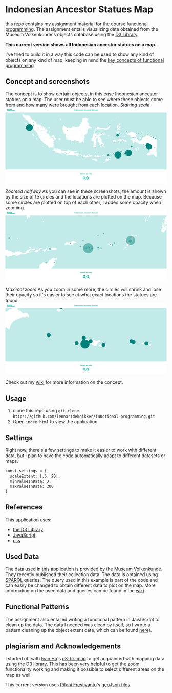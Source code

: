 # Indonesian Ancestor Statues Map
this repo contains my assignment material for the course [functional programming](https://github.com/cmda-tt/course-19-20). The assignment entails visualizing data obtained from the Museum Volkenkunde's objects database using the [D3 Library](https://github.com/d3/d3).

**This current version shows all Indonesian ancestor statues on a map.**

I've tried to build it in a way this code can be used to show any kind of objects on any kind of map, keeping in mind the [key concepts of functional programming](https://github.com/lennartdeknikker/functional-programming/wiki/About-functional-programming-in-JavaScript)

## Concept and screenshots
The concept is to show certain objects, in this case Indonesian ancestor statues on a map. The user must be able to see where these objects come from and how many were brought from each location.
*Starting scale*
![screenshot](./wiki-resources/screenshots/current_application_screenshot.png)

*Zoomed halfway*
As you can see in these screenshots, the amount is shown by the size of te circles and the locations are plotted on the map.
Because some circles are plotted on top of each other, I added some opacity when zooming.
![screenshot](./wiki-resources/screenshots/current_application_screenshot2.png)

*Maximal zoom*
As you zoom in some more, the circles will shrink and lose their opacity so it's easier to see at what exact locations the statues are found.
![screenshot](./wiki-resources/screenshots/current_application_screenshot3.png)

Check out my [wiki](https://github.com/lennartdeknikker/functional-programming/wiki/Concept) for more information on the concept.

## Usage
1. clone this repo using `git clone https://github.com/lennartdeknikker/functional-programming.git`
2. Open `index.html` to view the application

## Settings
Right now, there's a few settings to make it easier to work with different data, but I plan to have the code automatically adapt to different datasets or maps.

```
const settings = {
  scaleExtent: [.5, 20],
  minValueInData: 3,
  maxValueInData: 200
}
```

## References
This application uses:
- [the D3 Library](https://github.com/d3/d3)
- [JavaScript](https://developer.mozilla.org/en-US/docs/Web/javascript)
- [css](https://developer.mozilla.org/en-US/docs/Web/CSS)


## Used Data
The data used in this application is provided by the [Museum Volkenkunde](https://www.volkenkunde.nl/). They recently published their collection data. The data is obtained using [SPARQL](https://en.wikipedia.org/wiki/SPARQL) queries. The query used in this example is part of the code and can easily be changed to obtain different data to plot on the map. More information on the used data and queries can be found in the [wiki](https://github.com/lennartdeknikker/functional-programming/wiki/Data-and-SPARQL-queries)

## Functional Patterns
The assignment also entailed writing a functional pattern in JavaScript to clean up the data. The data I needed was clean by itself, so I wrote a pattern cleaning up the object extent data, which can be found [here](https://github.com/lennartdeknikker/extent-preprocessor)).

## plagiarism and Acknowledgements
I started off with [Ivan Ha](https://github.com/ivan-ha)'s [d3-hk-map](https://github.com/ivan-ha/d3-hk-map/blob/development/hongkong.js) to get acquainted with mapping data using the [D3 library](https://github.com/d3/d3). This has been very helpful to get the zoom functionality working and making it possible to select different areas on the map as well.

This current version uses [Rifani Frestiyanto](https://github.com/rifani)'s [geoJson files](https://github.com/rifani/geojson-political-indonesia).